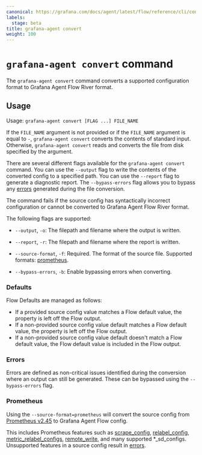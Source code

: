 ```yaml
---
canonical: https://grafana.com/docs/agent/latest/flow/reference/cli/convert/
labels:
  stage: beta
title: grafana-agent convert
weight: 100
---
```


# `grafana-agent convert` command

The `grafana-agent convert` command converts a supported configuration format
to Grafana Agent Flow River format.

## Usage

Usage: `grafana-agent convert [FLAG ...] FILE_NAME`

If the `FILE_NAME` argument is not provided or if the `FILE_NAME` argument is
equal to `-`, `grafana-agent convert` converts the contents of standard input. Otherwise,
`grafana-agent convert` reads and converts the file from disk specified by the argument.

There are several different flags available for the `grafana-agent convert` command. You can use the `--output` flag to write the contents of the converted config to a specified path. You can use the `--report` flag to generate a diagnostic report. The `--bypass-errors` flag allows you to bypass any [errors] generated during the file conversion.

The command fails if the source config has syntactically incorrect
configuration or cannot be converted to Grafana Agent Flow River format.

The following flags are supported:

* `--output`, `-o`: The filepath and filename where the output is written.

* `--report`, `-r`: The filepath and filename where the report is written.

* `--source-format`, `-f`: Required. The format of the source file. Supported formats: [prometheus].

* `--bypass-errors`, `-b`: Enable bypassing errors when converting.

[prometheus]: #prometheus
[errors]: #errors

### Defaults

Flow Defaults are managed as follows:
* If a provided source config value matches a Flow default value, the
property is left off the Flow output.
* If a non-provided source config value default matches a Flow default value,
the property is left off the Flow output.
* If a non-provided source config value default doesn't match a Flow default
value, the Flow default value is included in the Flow output.

### Errors

Errors are defined as non-critical issues identified during the conversion
where an output can still be generated. These can be bypassed using the
`--bypass-errors` flag.

### Prometheus

Using the `--source-format=prometheus` will convert the source config from
[Prometheus v2.45](https://prometheus.io/docs/prometheus/2.45/configuration/configuration/)
to Grafana Agent Flow config.

This includes Prometheus features such as
[scrape_config](https://prometheus.io/docs/prometheus/2.45/configuration/configuration/#scrape_config), 
[relabel_config](https://prometheus.io/docs/prometheus/2.45/configuration/configuration/#relabel_config),
[metric_relabel_configs](https://prometheus.io/docs/prometheus/2.45/configuration/configuration/#metric_relabel_configs),
[remote_write](https://prometheus.io/docs/prometheus/2.45/configuration/configuration/#remote_write),
and many supported *_sd_configs. Unsupported features in a source config result
in [errors].

